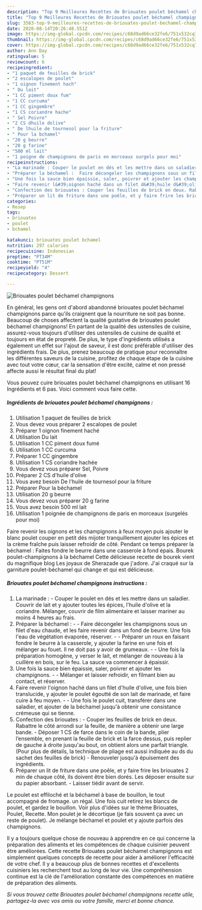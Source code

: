 ```yaml
---
description: "Top 9 Meilleures Recettes de Briouates poulet béchamel champignons"
title: "Top 9 Meilleures Recettes de Briouates poulet béchamel champignons"
slug: 3583-top-9-meilleures-recettes-de-briouates-poulet-bechamel-champignons
date: 2020-08-14T20:26:48.551Z
image: https://img-global.cpcdn.com/recipes/c68d9ad66ce32fe6/751x532cq70/briouates-poulet-bechamel-champignons-photo-principale-de-la-recette.jpg
thumbnail: https://img-global.cpcdn.com/recipes/c68d9ad66ce32fe6/751x532cq70/briouates-poulet-bechamel-champignons-photo-principale-de-la-recette.jpg
cover: https://img-global.cpcdn.com/recipes/c68d9ad66ce32fe6/751x532cq70/briouates-poulet-bechamel-champignons-photo-principale-de-la-recette.jpg
author: Ann Day
ratingvalue: 5
reviewcount: 6
recipeingredient:
- "1 paquet de feuilles de brick"
- "2 escalopes de poulet"
- "1 oignon finement hach"
- " Du lait"
- "1 CC piment doux fum"
- "1 CC curcuma"
- "1 CC gingembre"
- "1 CS coriandre hache"
- " Sel Poivre"
- "2 CS dhuile dolive"
- " De lhuile de tournesol pour la friture"
- " Pour la bchamel"
- "20 g beurre"
- "20 g farine"
- "500 ml lait"
- "1 poigne de champignons de paris en morceaux surgels pour moi"
recipeinstructions:
- "La marinade : Couper le poulet en dés et les mettre dans un saladier. Couvrir de lait et y ajouter toutes les épices, l&#39;huile d&#39;olive et la coriandre. Mélanger, couvrir de film alimentaire et laisser mariner au moins 4 heures au frais."
- "Préparer la béchamel :  Faire décongeler les champignons sous un filet d&#39;eau chaude, et les faire revenir dans un fond de beurre. Une fois l&#39;eau de végétation évaporée, réserver.  Préparer un roux en faisant fondre le beurre à la casserole, y ajouter la farine en une fois et mélanger au fouet. Il ne doit pas y avoir de grumeaux.   Une fois la préparation homogène, y verser le lait, et mélanger de nouveau à la cuillère en bois, sur le feu. La sauce va commencer à épaissir."
- "Une fois la sauce bien épaissie, saler, poivrer et ajouter les champignons.  Mélanger et laisser refroidir, en filmant bien au contact, et réserver."
- "Faire revenir l&#39;oignon haché dans un filet d&#39;huile d&#39;olive, une fois bien translucide, y ajouter le poulet égoutté de son lait de marinade, et faire cuire à feu moyen.  Une fois le poulet cuit, transférer dans une saladier, et ajouter de la béchamel jusqu&#39;à obtenir une consistance crémeuse qui se tienne."
- "Confection des briouates : Couper les feuilles de brick en deux. Rabattre le côté arrondi sur la feuille, de manière a obtenir une large bande. Déposer 1 CS de farce dans le coin de la bande, plier l’ensemble, en prenant la feuille de brick et la farce dessus, puis replier de gauche à droite jusqu&#39;au bout, on obtient alors une parfait triangle. (Pour plus de détails, la technique de pliage est aussi indiquée au ds du sachet des feuilles de brick) Renouveler jusqu&#39;à épuisement des ingrédients."
- "Préparer un lit de friture dans une poêle, et y faire frire les briouates 2 min de chaque côté, ils doivent être bien dorés. Les déposer ensuite sur du papier absorbant. Laisser tiédir avant de servir."
categories:
- Resep
tags:
- briouates
- poulet
- bchamel

katakunci: briouates poulet bchamel 
nutrition: 297 calories
recipecuisine: Indonesian
preptime: "PT34M"
cooktime: "PT51M"
recipeyield: "4"
recipecategory: Dessert

---
```



![Briouates poulet béchamel champignons](https://img-global.cpcdn.com/recipes/c68d9ad66ce32fe6/751x532cq70/briouates-poulet-bechamel-champignons-photo-principale-de-la-recette.jpg)

En général, les gens ont d'abord abandonné briouates poulet béchamel champignons parce qu'ils craignent que la nourriture ne soit pas bonne. Beaucoup de choses affectent la qualité gustative de briouates poulet béchamel champignons! En partant de la qualité des ustensiles de cuisine, assurez-vous toujours d'utiliser des ustensiles de cuisine de qualité et toujours en état de propreté. De plus, le type d'ingrédients utilisés a également un effet sur l'ajout de saveur, il est donc préférable d'utiliser des ingrédients frais. De plus, prenez beaucoup de pratique pour reconnaître les différentes saveurs de la cuisine, profitez de chaque étape de la cuisine avec tout votre cœur, car la sensation d'être excité, calme et non pressé affecte aussi le résultat final du plat!

<!--inarticleads1-->

Vous pouvez cuire briouates poulet béchamel champignons en utilisant 16 Ingrédients et 6 pas. Voici comment vous faire cette.

##### Ingrédients de briouates poulet béchamel champignons :

1. Utilisation 1 paquet de feuilles de brick
1. Vous devez vous préparer 2 escalopes de poulet
1. Préparer 1 oignon finement haché
1. Utilisation  Du lait
1. Utilisation 1 CC piment doux fumé
1. Utilisation 1 CC curcuma
1. Préparer 1 CC gingembre
1. Utilisation 1 CS coriandre hachée
1. Vous devez vous préparer  Sel, Poivre
1. Préparer 2 CS d&#39;huile d&#39;olive
1. Vous avez besoin  De l&#39;huile de tournesol pour la friture
1. Préparer  Pour la béchamel
1. Utilisation 20 g beurre
1. Vous devez vous préparer 20 g farine
1. Vous avez besoin 500 ml lait
1. Utilisation 1 poignée de champignons de paris en morceaux (surgelés pour moi)


Faire revenir les oignons et les champignons à feux moyen puis ajouter le blanc poulet couper en petit dés mijoter tranquillement ajouter les épices et la crème fraîche puis laisser refroidir de côté. Pendant ce temps préparer la béchamel : Faites fondre le beurre dans une casserole à fond épais. Bourek poulet-champignons à la béchamel Cette délicieuse recette de bourek vient du magnifique blog Les joyaux de Sherazade que j&#39;adore. J&#39;ai craqué sur la garniture poulet-béchamel qui change et qui est délicieuse. 

<!--inarticleads2-->

##### Briouates poulet béchamel champignons instructions :

1. La marinade : - Couper le poulet en dés et les mettre dans un saladier. Couvrir de lait et y ajouter toutes les épices, l&#39;huile d&#39;olive et la coriandre. Mélanger, couvrir de film alimentaire et laisser mariner au moins 4 heures au frais.
1. Préparer la béchamel : -  - Faire décongeler les champignons sous un filet d&#39;eau chaude, et les faire revenir dans un fond de beurre. Une fois l&#39;eau de végétation évaporée, réserver. -  - Préparer un roux en faisant fondre le beurre à la casserole, y ajouter la farine en une fois et mélanger au fouet. Il ne doit pas y avoir de grumeaux.  -  - Une fois la préparation homogène, y verser le lait, et mélanger de nouveau à la cuillère en bois, sur le feu. La sauce va commencer à épaissir.
1. Une fois la sauce bien épaissie, saler, poivrer et ajouter les champignons. -  - Mélanger et laisser refroidir, en filmant bien au contact, et réserver.
1. Faire revenir l&#39;oignon haché dans un filet d&#39;huile d&#39;olive, une fois bien translucide, y ajouter le poulet égoutté de son lait de marinade, et faire cuire à feu moyen. -  - Une fois le poulet cuit, transférer dans une saladier, et ajouter de la béchamel jusqu&#39;à obtenir une consistance crémeuse qui se tienne.
1. Confection des briouates : - Couper les feuilles de brick en deux. Rabattre le côté arrondi sur la feuille, de manière a obtenir une large bande. - Déposer 1 CS de farce dans le coin de la bande, plier l’ensemble, en prenant la feuille de brick et la farce dessus, puis replier de gauche à droite jusqu&#39;au bout, on obtient alors une parfait triangle. (Pour plus de détails, la technique de pliage est aussi indiquée au ds du sachet des feuilles de brick) - Renouveler jusqu&#39;à épuisement des ingrédients.
1. Préparer un lit de friture dans une poêle, et y faire frire les briouates 2 min de chaque côté, ils doivent être bien dorés. Les déposer ensuite sur du papier absorbant. - Laisser tiédir avant de servir.


Le poulet est effiloché et la béchamel à base de bouillon, le tout accompagné de fromage. un régal. Une fois cuit retirez les blancs de poulet, et gardez le bouillon. Voir plus d&#39;idées sur le thème Briouates, Poulet, Recette. Mon poulet je le décortique (je fais souvent ça avec un reste de poulet). Je mélange béchamel et poulet et y ajoute parfois des champignons. 

<!--inarticleads1-->

<p>
Il y a toujours quelque chose de nouveau à apprendre en ce qui concerne la préparation des aliments et les compétences de chaque cuisinier peuvent être améliorées. Cette recette Briouates poulet béchamel champignons est simplement quelques concepts de recette pour aider à améliorer l'efficacité de votre chef. Il y a beaucoup plus de bonnes recettes et d'excellents cuisiniers les recherchent tout au long de leur vie. Une compréhension continue est la clé de l'amélioration constante des compétences en matière de préparation des aliments.
</p>

<p>
<i>Si vous trouvez cette Briouates poulet béchamel champignons recette utile, partagez-la avec vos amis ou votre famille, merci et bonne chance.</i>
</p>
